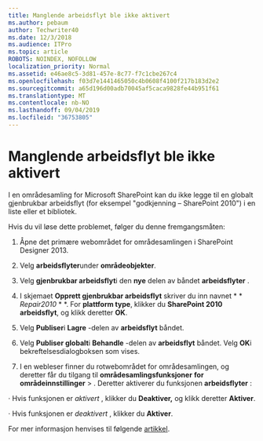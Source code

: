 ```yaml
---
title: Manglende arbeidsflyt ble ikke aktivert
ms.author: pebaum
author: Techwriter40
ms.date: 12/3/2018
ms.audience: ITPro
ms.topic: article
ROBOTS: NOINDEX, NOFOLLOW
localization_priority: Normal
ms.assetid: e46ae8c5-3d81-457e-8c77-f7c1cbe267c4
ms.openlocfilehash: f03d7e1441465050c4b0608f4100f217b183d2e2
ms.sourcegitcommit: a65d196d00adb70045af5caca9828fe44b951f61
ms.translationtype: MT
ms.contentlocale: nb-NO
ms.lasthandoff: 09/04/2019
ms.locfileid: "36753805"
---
```

# <a name="missing-workflow-failed-to-activate"></a>Manglende arbeidsflyt ble ikke aktivert

I en områdesamling for Microsoft SharePoint kan du ikke legge til en globalt gjenbrukbar arbeidsflyt (for eksempel "godkjenning – SharePoint 2010") i en liste eller et bibliotek.
  
Hvis du vil løse dette problemet, følger du denne fremgangsmåten: 
  
1. Åpne det primære webområdet for områdesamlingen i SharePoint Designer 2013.
  
2. Velg **arbeidsflyter**under **områdeobjekter**. 
  
3. Velg **gjenbrukbar arbeidsflyt**i den **nye** delen av båndet **arbeidsflyter** . 
  
4. I skjemaet **Opprett gjenbrukbar arbeidsflyt** skriver du inn navnet * * *Repair2010* * *. For **plattform type**, klikker du **SharePoint 2010 arbeidsflyt**, og klikk deretter **OK**. 
  
1. Velg **Publiser**i **Lagre** -delen av **arbeidsflyt** båndet. 
  
2. Velg **Publiser globalt**i **Behandle** -delen av **arbeidsflyt** båndet. Velg **OK**i bekreftelsesdialogboksen som vises. 
  
3. I en webleser finner du rotwebområdet for områdesamlingen, og deretter får du tilgang til **områdesamlingsfunksjoner** **for områdeinnstillinger** \> . Deretter aktiverer du funksjonen **arbeidsflyter** : 
  
· Hvis funksjonen er *aktivert* , klikker du **Deaktiver,** og klikk deretter **Aktiver**. 
  
· Hvis funksjonen er *deaktivert* , klikker du **Aktiver**. 
  
For mer informasjon henvises til følgende [artikkel](https://go.microsoft.com/fwlink/?linkid=2047770&amp;clcid=0x409).
  

